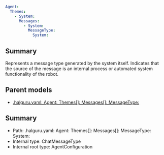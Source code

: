 <!--
title: System
version: 1.0.0+62a79eb7c455dc244ea9db083fc0bfdac5d67dd0
generated: true
date: 2025-03-29T15:15:58Z
node: This file is generated by the command-line program: `halguru manual --generate-docs`
-->


```yaml
Agent:
  Themes:
    - System:
      Messages:
        - System:
          MessageType:
            System:
```

## Summary

Represents a message type generated by the system itself.
Indicates that the source of the message is an internal process
or automated system functionality of the robot.

## Parent models

* [.halguru.yaml: Agent: Themes[]: Messages[]: MessageType:]((halguru)-agent-themes-list-messages-list-messagetype.md)
## Summary

* Path: .halguru.yaml: Agent: Themes[]: Messages[]: MessageType: System:
* Internal type: ChatMessageType
* Internal root type: AgentConfiguration
